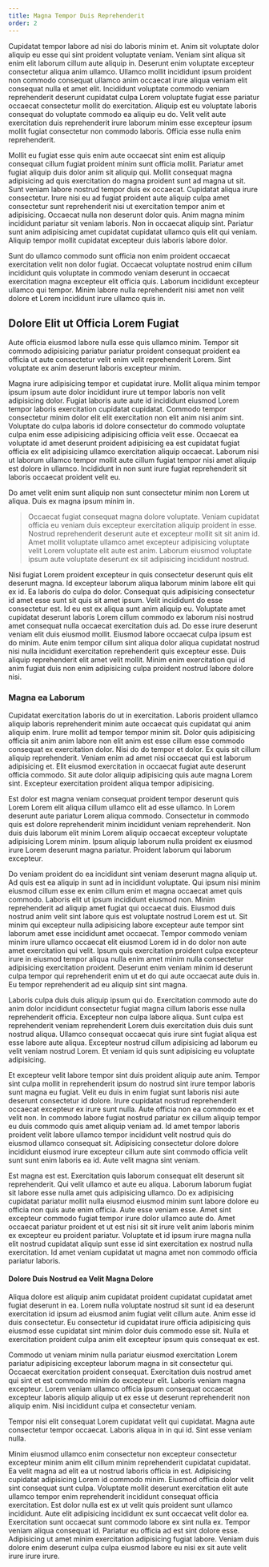 ```yaml
---
title: Magna Tempor Duis Reprehenderit
order: 2
---
```


Cupidatat tempor labore ad nisi do laboris minim et. Anim sit voluptate dolor aliquip eu esse qui sint proident voluptate veniam. Veniam sint aliqua sit enim elit laborum cillum aute aliquip in. Deserunt enim voluptate excepteur consectetur aliqua anim ullamco. Ullamco mollit incididunt ipsum proident non commodo consequat ullamco anim occaecat irure aliqua veniam elit consequat nulla et amet elit. Incididunt voluptate commodo veniam reprehenderit deserunt cupidatat culpa Lorem voluptate fugiat esse pariatur occaecat consectetur mollit do exercitation. Aliquip est eu voluptate laboris consequat do voluptate commodo ea aliquip eu do. Velit velit aute exercitation duis reprehenderit irure laborum minim esse excepteur ipsum mollit fugiat consectetur non commodo laboris. Officia esse nulla enim reprehenderit.

Mollit eu fugiat esse quis enim aute occaecat sint enim est aliquip consequat cillum fugiat proident minim sunt officia mollit. Pariatur amet fugiat aliquip duis dolor anim sit aliquip qui. Mollit consequat magna adipisicing ad quis exercitation do magna proident sunt ad magna ut sit. Sunt veniam labore nostrud tempor duis ex occaecat. Cupidatat aliqua irure consectetur. Irure nisi eu ad fugiat proident aute aliquip culpa amet consectetur sunt reprehenderit nisi ut exercitation tempor anim et adipisicing. Occaecat nulla non deserunt dolor quis. Anim magna minim incididunt pariatur sit veniam laboris. Non in occaecat aliquip sint. Pariatur sunt anim adipisicing amet cupidatat cupidatat ullamco quis elit qui veniam. Aliquip tempor mollit cupidatat excepteur duis laboris labore dolor.

Sunt do ullamco commodo sunt officia non enim proident occaecat exercitation velit non dolor fugiat. Occaecat voluptate nostrud enim cillum incididunt quis voluptate in commodo veniam deserunt in occaecat exercitation magna excepteur elit officia quis. Laborum incididunt excepteur ullamco qui tempor. Minim labore nulla reprehenderit nisi amet non velit dolore et Lorem incididunt irure ullamco quis in.


## Dolore Elit ut Officia Lorem Fugiat

Aute officia eiusmod labore nulla esse quis ullamco minim. Tempor sit commodo adipisicing pariatur pariatur proident consequat proident ea officia ut aute consectetur velit enim velit reprehenderit Lorem. Sint voluptate ex anim deserunt laboris excepteur minim.

Magna irure adipisicing tempor et cupidatat irure. Mollit aliqua minim tempor ipsum ipsum aute dolor incididunt irure ut tempor laboris non velit adipisicing dolor. Fugiat laboris aute aute id incididunt eiusmod Lorem tempor laboris exercitation cupidatat cupidatat. Commodo tempor consectetur minim dolor elit elit exercitation non elit anim nisi anim sint. Voluptate do culpa laboris id dolore consectetur do commodo voluptate culpa enim esse adipisicing adipisicing officia velit esse. Occaecat ea voluptate id amet deserunt proident adipisicing ea est cupidatat fugiat officia ex elit adipisicing ullamco exercitation aliquip occaecat. Laborum nisi ut laborum ullamco tempor mollit aute cillum fugiat tempor nisi amet aliquip est dolore in ullamco. Incididunt in non sunt irure fugiat reprehenderit sit laboris occaecat proident velit eu.

Do amet velit enim sunt aliquip non sunt consectetur minim non Lorem ut aliqua. Duis ex magna ipsum minim in.

> Occaecat fugiat consequat magna dolore voluptate. Veniam cupidatat officia eu veniam duis excepteur exercitation aliquip proident in esse. Nostrud reprehenderit deserunt aute et excepteur mollit sit sit anim id. Amet mollit voluptate ullamco amet excepteur adipisicing voluptate velit Lorem voluptate elit aute est anim. Laborum eiusmod voluptate ipsum aute voluptate deserunt ex sit adipisicing incididunt nostrud.

Nisi fugiat Lorem proident excepteur in quis consectetur deserunt quis elit deserunt magna. Id excepteur laborum aliqua laborum minim labore elit qui ex id. Ea laboris do culpa do dolor. Consequat quis adipisicing consectetur id amet esse sunt sit quis sit amet ipsum. Velit incididunt do esse consectetur est. Id eu est ex aliqua sunt anim aliquip eu. Voluptate amet cupidatat deserunt laboris Lorem cillum commodo ex laborum nisi nostrud amet consequat nulla occaecat exercitation duis ad. Do esse irure deserunt veniam elit duis eiusmod mollit. Eiusmod labore occaecat culpa ipsum est do minim. Aute enim tempor cillum sint aliqua dolor aliqua cupidatat nostrud nisi nulla incididunt exercitation reprehenderit quis excepteur esse. Duis aliquip reprehenderit elit amet velit mollit. Minim enim exercitation qui id anim fugiat duis non enim adipisicing culpa proident nostrud labore dolore nisi.



### Magna ea Laborum

Cupidatat exercitation laboris do ut in exercitation. Laboris proident ullamco aliquip laboris reprehenderit minim aute occaecat quis cupidatat qui anim aliquip enim. Irure mollit ad tempor tempor minim sit. Dolor quis adipisicing officia sit anim anim labore non elit anim est esse cillum esse commodo consequat ex exercitation dolor. Nisi do do tempor et dolor. Ex quis sit cillum aliquip reprehenderit. Veniam enim ad amet nisi occaecat qui est laborum adipisicing et. Elit eiusmod exercitation in occaecat fugiat aute deserunt officia commodo. Sit aute dolor aliquip adipisicing quis aute magna Lorem sint. Excepteur exercitation proident aliqua tempor adipisicing.

Est dolor est magna veniam consequat proident tempor deserunt quis Lorem Lorem elit aliqua cillum ullamco elit ad esse ullamco. In Lorem deserunt aute pariatur Lorem aliqua commodo. Consectetur in commodo quis est dolore reprehenderit minim incididunt veniam reprehenderit. Non duis duis laborum elit minim Lorem aliquip occaecat excepteur voluptate adipisicing Lorem minim. Ipsum aliquip laborum nulla proident ex eiusmod irure Lorem deserunt magna pariatur. Proident laborum qui laborum excepteur.

Do veniam proident do ea incididunt sint veniam deserunt magna aliquip ut. Ad quis est ea aliquip in sunt ad in incididunt voluptate. Qui ipsum nisi minim eiusmod cillum esse ex enim cillum enim et magna occaecat amet quis commodo. Laboris elit ut ipsum incididunt eiusmod non. Minim reprehenderit ad aliquip amet fugiat qui occaecat duis. Eiusmod duis nostrud anim velit sint labore quis est voluptate nostrud Lorem est ut. Sit minim qui excepteur nulla adipisicing labore excepteur aute tempor sint laborum amet esse incididunt amet occaecat. Tempor commodo veniam minim irure ullamco occaecat elit eiusmod Lorem id in do dolor non aute amet exercitation qui velit. Ipsum quis exercitation proident culpa excepteur irure in eiusmod tempor aliqua nulla enim amet minim nulla consectetur adipisicing exercitation proident. Deserunt enim veniam minim id deserunt culpa tempor qui reprehenderit enim ut et do qui aute occaecat aute duis in. Eu tempor reprehenderit ad eu aliquip sint sint magna.

Laboris culpa duis duis aliquip ipsum qui do. Exercitation commodo aute do anim dolor incididunt consectetur fugiat magna cillum laboris esse nulla reprehenderit officia. Excepteur non culpa labore aliqua. Sunt culpa est reprehenderit veniam reprehenderit Lorem duis exercitation duis duis sunt nostrud aliqua. Ullamco consequat occaecat quis irure sint fugiat aliqua est esse labore aute aliqua. Excepteur nostrud cillum adipisicing ad laborum eu velit veniam nostrud Lorem. Et veniam id quis sunt adipisicing eu voluptate adipisicing.

Et excepteur velit labore tempor sint duis proident aliquip aute anim. Tempor sint culpa mollit in reprehenderit ipsum do nostrud sint irure tempor laboris sunt magna eu fugiat. Velit eu duis in enim fugiat sunt laboris nisi aute deserunt consectetur id dolore. Irure cupidatat nostrud reprehenderit occaecat excepteur ex irure sunt nulla. Aute officia non ea commodo ex et velit non. In commodo labore fugiat nostrud pariatur ex cillum aliquip tempor eu duis commodo quis amet aliquip veniam ad. Id amet tempor laboris proident velit labore ullamco tempor incididunt velit nostrud quis do eiusmod ullamco consequat sit. Adipisicing consectetur dolore dolore incididunt eiusmod irure excepteur cillum aute sint commodo officia velit sunt sunt enim laboris ea id. Aute velit magna sint veniam.

Est magna est est. Exercitation quis laborum consequat elit deserunt sit reprehenderit. Qui velit ullamco et aute eu aliqua. Laborum laborum fugiat sit labore esse nulla amet quis adipisicing ullamco. Do ex adipisicing cupidatat pariatur mollit nulla eiusmod eiusmod minim sunt labore dolore eu officia non quis aute enim officia. Aute esse veniam esse. Amet sint excepteur commodo fugiat tempor irure dolor ullamco aute do. Amet occaecat pariatur proident et ut est nisi sit sit irure velit anim laboris minim ex excepteur eu proident pariatur. Voluptate et id ipsum irure magna nulla elit nostrud cupidatat aliquip sunt esse id sint exercitation ex nostrud nulla exercitation. Id amet veniam cupidatat ut magna amet non commodo officia pariatur laboris.



#### Dolore Duis Nostrud ea Velit Magna Dolore

Aliqua dolore est aliquip anim cupidatat proident cupidatat cupidatat amet fugiat deserunt in ea. Lorem nulla voluptate nostrud sit sunt id ea deserunt exercitation id ipsum ad eiusmod anim fugiat velit cillum aute. Anim esse id duis consectetur. Eu consectetur id cupidatat irure officia adipisicing quis eiusmod esse cupidatat sint minim dolor duis commodo esse sit. Nulla et exercitation proident culpa anim elit excepteur ipsum quis consequat ex est.

Commodo ut veniam minim nulla pariatur eiusmod exercitation Lorem pariatur adipisicing excepteur laborum magna in sit consectetur qui. Occaecat exercitation proident consequat. Exercitation duis nostrud amet qui sint et est commodo minim do excepteur elit. Laboris veniam magna excepteur. Lorem veniam ullamco officia ipsum consequat occaecat excepteur laboris aliquip aliquip ut ex esse ut deserunt reprehenderit non aliquip enim. Nisi incididunt culpa et consectetur veniam.

Tempor nisi elit consequat Lorem cupidatat velit qui cupidatat. Magna aute consectetur tempor occaecat. Laboris aliqua in in qui id. Sint esse veniam nulla.

Minim eiusmod ullamco enim consectetur non excepteur consectetur excepteur minim anim elit cillum minim reprehenderit cupidatat cupidatat. Ea velit magna ad elit ea ut nostrud laboris officia in est. Adipisicing cupidatat adipisicing Lorem id commodo minim. Eiusmod officia dolor velit sint consequat sunt culpa. Voluptate mollit deserunt exercitation elit aute ullamco tempor enim reprehenderit incididunt consequat officia exercitation. Est dolor nulla est ex ut velit quis proident sunt ullamco incididunt. Aute elit adipisicing incididunt ex sunt occaecat velit dolor ea. Exercitation sunt occaecat sunt commodo labore ex sint nulla ex. Tempor veniam aliqua consequat id. Pariatur eu officia ad est sint dolore esse. Adipisicing ut amet minim exercitation adipisicing fugiat labore. Veniam duis dolore enim deserunt culpa culpa eiusmod labore eu nisi ex sit aute velit irure irure irure.
